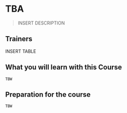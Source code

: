 # TBA

> INSERT DESCRIPTION

## Trainers

INSERT TABLE

## What you will learn with this Course

`TBW`

## Preparation for the course

`TBW`
